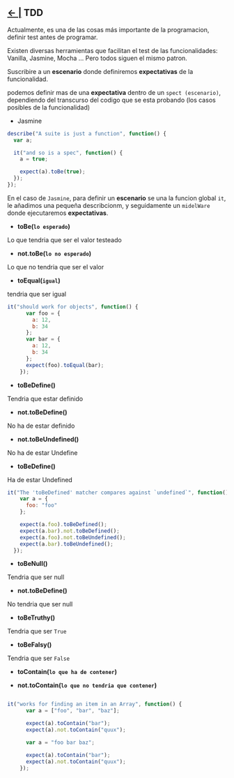## [← |](https://github.com/VGamezz19/skylab-boot-notes/tree/maser/semana01/)  TDD

Actualmente, es una de las cosas más importante de la programacion, definir test antes de programar.

Existen diversas herramientas que facilitan el test de las funcionalidades: Vanilla, Jasmine, Mocha ...
Pero todos siguen el mismo patron. 

Suscribire a un **escenario** donde definiremos **expectativas** de la funcionalidad.

podemos definir mas de una **expectativa** dentro de un `spect (escenario)`, dependiendo  del transcurso del codigo que se esta probando (los casos posibles de la funcionalidad)

- Jasmine

```javascript
describe("A suite is just a function", function() {
  var a;

  it("and so is a spec", function() {
    a = true;

    expect(a).toBe(true);
  });
});
```
En el caso de `Jasmine`, para definir un **escenario** se una la funcion global `it`, le añadimos una pequeña describcionm, y seguidamente un `midelWare` donde ejecutaremos **expectativas**.

- **toBe(`lo esperado`)** 

Lo que tendria que ser el valor testeado

- **not.toBe(`lo no esperado`)**

Lo que no tendria que ser el valor

- **toEqual(`igual`)**

tendria que ser igual

```javascript
it("should work for objects", function() {
      var foo = {
        a: 12,
        b: 34
      };
      var bar = {
        a: 12,
        b: 34
      };
      expect(foo).toEqual(bar);
    });
```

- **toBeDefine()**

Tendria que estar definido

- **not.toBeDefine()**

No ha de estar definido

- **not.toBeUndefined()**

No ha de estar Undefine

- **toBeDefine()**

Ha de estar Undefined

```javascript
it("The 'toBeDefined' matcher compares against `undefined`", function() {
    var a = {
      foo: "foo"
    };

    expect(a.foo).toBeDefined();
    expect(a.bar).not.toBeDefined();
    expect(a.foo).not.toBeUndefined();
    expect(a.bar).toBeUndefined();
  });
```

- **toBeNull()**

Tendria que ser null 

- **not.toBeDefine()**

No tendria que ser null 

- **toBeTruthy()** 

Tendria que ser `True`

- **toBeFalsy()**

Tendria que ser `False`

- **toContain(`lo que ha de contener`)**

- **not.toContain(`lo que no tendria que contener`)**

```javascript

it("works for finding an item in an Array", function() {
      var a = ["foo", "bar", "baz"];

      expect(a).toContain("bar");
      expect(a).not.toContain("quux");

      var a = "foo bar baz";

      expect(a).toContain("bar");
      expect(a).not.toContain("quux");
    });
```